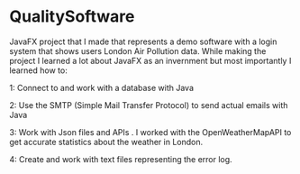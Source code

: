 # QualitySoftware
JavaFX project that I made that represents a demo software with a login system that shows users London Air Pollution data.
While making the project I learned a lot about JavaFX as an invernment but most importantly I learned how to:


  1: Connect to and work with a database with Java
  
  2: Use the SMTP (Simple Mail Transfer Protocol) to send actual emails with Java
  
  3: Work with Json files and APIs . I worked with the OpenWeatherMapAPI to get accurate statistics about the weather in London.
  
  4: Create and work with text files representing the error log.

